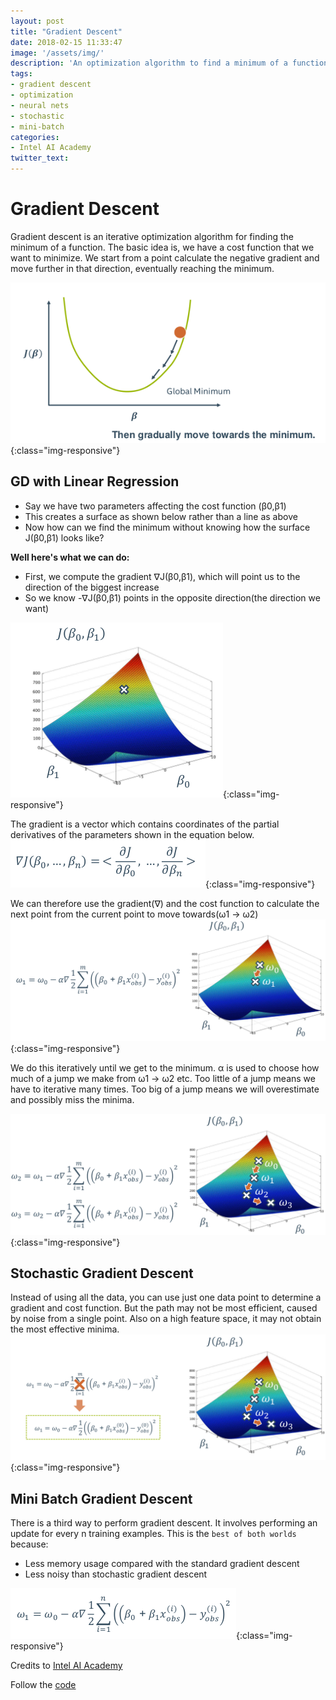 ```yaml
---
layout: post
title: "Gradient Descent"
date: 2018-02-15 11:33:47
image: '/assets/img/'
description: 'An optimization algorithm to find a minimum of a function'
tags:
- gradient descent
- optimization
- neural nets
- stochastic
- mini-batch
categories:
- Intel AI Academy
twitter_text: 
---
```


# Gradient Descent
Gradient descent is an iterative optimization algorithm for finding the minimum of a function. The basic idea is, we have a cost function that we want to minimize. We start from a point calculate the negative gradient and move further in that direction, eventually reaching the minimum.

![Output](/assets/img/NeuralNets/1.png){:class="img-responsive"}

## GD with Linear Regression
- Say we have two parameters affecting the cost function (β0,β1)
- This creates a surface as shown below rather than a line as above
- Now how can we find the minimum without knowing how the surface J(β0,β1) looks like?

**Well here's what we can do:**

- First, we compute the gradient ∇J(β0,β1), which will point us to the direction of the biggest increase
- So we know -∇J(β0,β1) points in the opposite direction(the direction we want)

![Output](/assets/img/NeuralNets/2.png){:class="img-responsive"}

The gradient is a vector which contains coordinates of the partial derivatives of the parameters shown in the equation below.
![Output](/assets/img/NeuralNets/3.png){:class="img-responsive"}

We can therefore use the gradient(∇) and the cost function to calculate the next point from the current point to move towards(ω1 -> ω2)
![Output](/assets/img/NeuralNets/4.png){:class="img-responsive"}

We do this iteratively until we get to the minimum. α is used to choose how much of a jump we make from ω1 -> ω2 etc. Too little of a jump means we have to iterative many times. Too big of a jump means we will overestimate and possibly miss the minima.

![Output](/assets/img/NeuralNets/5.png){:class="img-responsive"}

## Stochastic Gradient Descent
Instead of using all the data, you can use just one data point to determine a gradient and cost function. But the path may not be most efficient, caused by noise from a single point. Also on a high feature space, it may not obtain the most effective minima.
![Output](/assets/img/NeuralNets/6.png){:class="img-responsive"}

## Mini Batch Gradient Descent
There is a third way to perform gradient descent. It involves performing an update for every n training examples. This is the `best of both worlds` because:
- Less memory usage compared with the standard gradient descent
- Less noisy than stochastic gradient descent

![Output](/assets/img/NeuralNets/7.png){:class="img-responsive"}

Credits to [Intel AI Academy](https://software.intel.com/en-us/ai-academy)

Follow the [code](https://github.com/jimmyjoseph1295/neuralNets)
